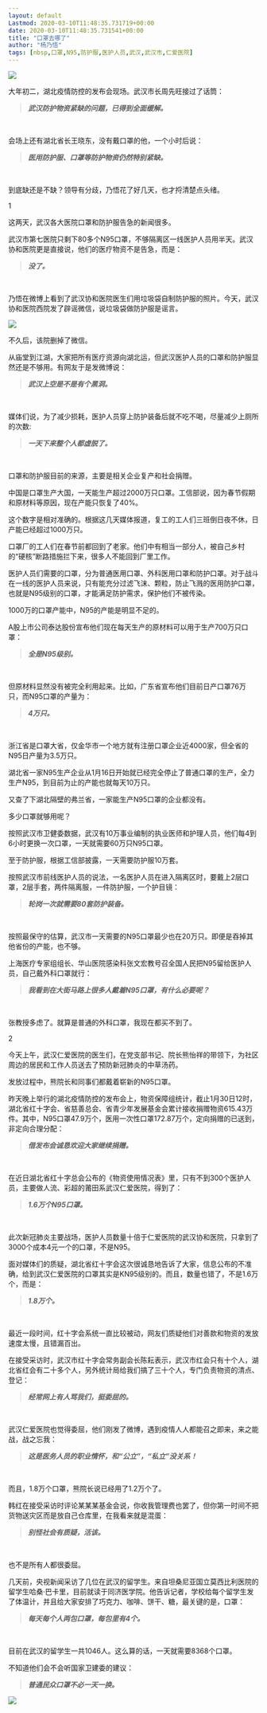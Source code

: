 ```yaml
---
layout: default
Lastmod: 2020-03-10T11:48:35.731719+00:00
date: 2020-03-10T11:48:35.731541+00:00
title: "口罩去哪了"
author: "杨乃悟"
tags: [nbsp,口罩,N95,防护服,医护人员,武汉,武汉市,仁爱医院]
---
```


  

![](https://images.weserv.nl/?url=https%3A//mmbiz.qpic.cn/mmbiz_png/8TxMl1sic8bV3FoWYmUrmKh8VkxevAaWD1hHkXZ5mJYqMbIf0JUrFZsia3A1gn0jKFn60RsCCAJ44DTHIVZ998SA/640%3Fwx_fmt%3Dpng)

大年初二，湖北疫情防控的发布会现场。武汉市长周先旺接过了话筒：

> _**武汉防护物资紧缺的问题，已得到全面缓解。**_

   

会场上还有湖北省长王晓东，没有戴口罩的他，一个小时后说：

> _**医用防护服、口罩等防护物资仍然特别紧缺。**_

   

到底缺还是不缺？领导有分歧，乃悟花了好几天，也才捋清楚点头绪。

1

这两天，武汉各大医院口罩和防护服告急的新闻很多。

武汉市第七医院只剩下80多个N95口罩，不够隔离区一线医护人员用半天。武汉协和医院更是直接说，他们的医疗物资不是告急，而是：

> _**没了。**_

   

乃悟在微博上看到了武汉协和医院医生们用垃圾袋自制防护服的照片。今天，武汉协和医院西院发了辟谣微信，说垃圾袋做防护服是谣言。

![](https://images.weserv.nl/?url=https%3A//mmbiz.qpic.cn/mmbiz_png/8TxMl1sic8bV3FoWYmUrmKh8VkxevAaWD0JpF819EibqKGp6m8fy8FGtFGTsDmoQUr7xkgIRyHCejiav419518anA/640%3Fwx_fmt%3Dpng)

不久后，该院删掉了微信。

从庙堂到江湖，大家把所有医疗资源向湖北运，但武汉医护人员的口罩和防护服显然还是不够用。有网友于是发微博说：

> _**武汉上空是不是有个黑洞。**_

   

媒体们说，为了减少损耗，医护人员穿上防护装备后就不吃不喝，尽量减少上厕所的次数:

> _**一天下来整个人都虚脱了。**_

   

口罩和防护服目前的来源，主要是相关企业复产和社会捐赠。

中国是口罩生产大国，一天能生产超过2000万只口罩。工信部说，因为春节假期和原材料等原因，现在产能只恢复了40%。

这个数字是相对准确的。根据这几天媒体报道，复工的工人们三班倒日夜不休，日产能已经超过1000万只。

口罩厂的工人们在春节前都回到了老家。他们中有相当一部分人，被自己乡村的“硬核”断路措施拦下来，很多人不能回到厂里工作。

医护人员们需要的口罩，分为普通医用口罩、外科医用口罩和防护口罩。对于战斗在一线的医护人员来说，只有能充分过滤飞沫、颗粒，防止飞溅的医用防护口罩，也就是N95级别的口罩，才能满足防护需求，保护他们不被传染。

1000万的口罩产能中，N95的产能是明显不足的。

A股上市公司泰达股份宣布他们现在每天生产的原材料可以用于生产700万只口罩：

> _**全是N95级别。**_

   

但原材料显然没有被完全利用起来。比如，广东省宣布他们目前日产口罩76万只，而N95口罩的产量为：

> _**4万只。**_

   

浙江省是口罩大省，仅金华市一个地方就有注册口罩企业近4000家，但全省的N95日产量为3.5万只。

湖北省一家N95生产企业从1月16日开始就已经完全停止了普通口罩的生产，全力生产N95，到目前为止的产能也就每天10万只。

又查了下湖北隔壁的弗兰省，一家能生产N95口罩的企业都没有。

多少口罩就够用呢？

按照武汉市卫健委数据，武汉有10万事业编制的执业医师和护理人员，他们每4到6小时更换一次口罩，一天就需要60万只N95口罩。

至于防护服，根据工信部披露，一天需要防护服10万套。

按照武汉市前线医护人员的说法，一名医护人员在进入隔离区时，要戴上2层口罩，2层手套，两件隔离服，一件防护服，一个护目镜：

> _**轮岗一次就需要80套防护装备。**_

   

按照最保守的估算，武汉市一天需要的N95口罩最少也在20万只。即便是吞掉其他省份的产能，也不够。

上海医疗专家组组长、华山医院感染科张文宏教号召全国人民把N95留给医护人员，自己戴外科口罩就行：

> _**我看到在大街马路上很多人戴着N95口罩，有什么必要呢？**_

   

张教授多虑了。就算是普通的外科口罩，我现在都买不到了。

2

今天上午，武汉仁爱医院的医生们，在党支部书记、院长熊怡祥的带领下，为社区周边的居民和工作人员送去了预防新冠肺炎的中草汤药。

发放过程中，熊院长和同事们都戴着崭新的N95口罩。

昨天晚上举行的湖北疫情防控的发布会上，物资保障组统计，截止1月30日12时，湖北省红十字会、省慈善总会、省青少年发展基金会累计接收捐赠物资615.43万件。其中，N95口罩47.9万个，医用一次性口罩172.87万个，定向捐赠的已送到，非定向合理分配：

> _**借发布会诚恳欢迎大家继续捐赠。**_

   

在近日湖北省红十字总会公布的《物资使用情况表》里，只有不到300个医护人员，主要做人流、彩超的莆田系武汉仁爱医院，得到了：

> _**1.6万个N95口罩。**_

   

此次新冠肺炎主要战场，医护人员数量十倍于仁爱医院的武汉协和医院，只拿到了3000个成本4元一个的口罩，不是N95。

面对媒体们的质疑，湖北省红十字会这次很诚恳地告诉了大家，信息公布的不准确，给到武汉仁爱医院的口罩其实是KN95级别的。而且，数量也错了，不是1.6万个，而是：

> _**1.8万个。**_

   

最近一段时间，红十字会系统一直比较被动，网友们质疑他们对善款和物资的发放速度太慢，且错漏百出。

在接受采访时，武汉市红十字会常务副会长陈耘表示，武汉市红会只有十个人，湖北省红会有二十多个人，另外统计局给我们搞了三十个人，专门负责物资的清点、登记：

> _**经常网上有人骂我们，挺委屈的。**_

   

武汉仁爱医院也觉得委屈，他们刚发了微博，遇到疫情人人都能召之即来，来之能战，战之忘我：

> _**这是医务人员的职业情怀，和“公立”，“私立”没关系！**_

   

而且，1.8万个口罩，熊院长说已经用了1.2万个了。

韩红在接受采访时评论某某某基金会说，你收我管理费也罢了，但你第一时间不把货物送灾区而是放自己仓库里，在我看来就是混蛋：

> _**别怪社会有质疑，活该。**_

   

也不是所有人都很委屈。

几天前，央视新闻采访了几位在武汉的留学生。来自坦桑尼亚国立莫西比利医院的留学生哈桑·巴卡里，目前就读于同济医学院。他告诉记者，学校给每个留学生发了体温计，并且给大家安排了巧克力、咖啡、饼干、糖，最关键的是，口罩：

> _**每天每个人两包口罩，每包里有4个。**_

   

目前在武汉的留学生一共1046人。这么算的话，一天就需要8368个口罩。

不知道他们会不会听国家卫建委的建议：

> _**普通民众口罩不必一天一换。**_

![](https://images.weserv.nl/?url=https%3A//mmbiz.qpic.cn/mmbiz_png/kpsiagCLeRJJCjPAYhicuzW3z51cjC7VjB41vP3gjo0CeNWFJ48TyqsoPGUxB0uMT9wA89aOBW0OVrfxVvf67m3w/640%3Fwx_fmt%3Dpng)

